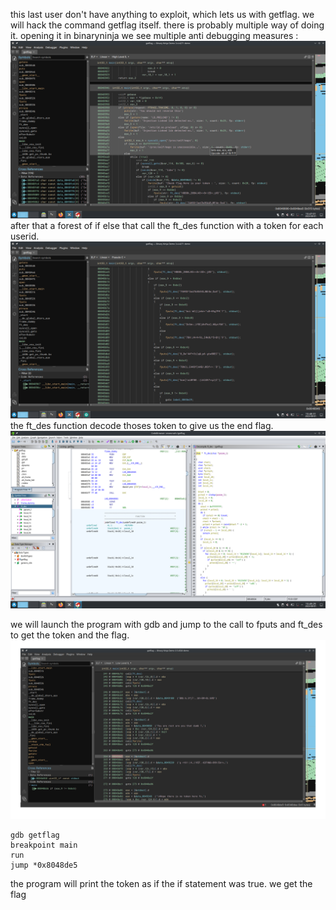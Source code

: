 this last user don't have anything to exploit, which lets us with getflag. we will hack the command getflag itself.
there is probably multiple way of doing it. opening it in binaryninja we see multiple anti debugging measures :
![anti debug measures](./antidebug.png)
after that a forest of if else that call the ft_des function with a token for each userid.
![original tokens](./original-tokens.png)
the ft_des function decode thoses token to give us the end flag.
![ft_des](./ft_des.png)

we will launch the program with gdb and jump to the call to fputs and ft_des to get the token and the flag.
![the last token's address](./last-token.png)

```shell
gdb getflag
breakpoint main
run
jump *0x8048de5
```

the program will print the token as if the if statement was true. we get the flag
